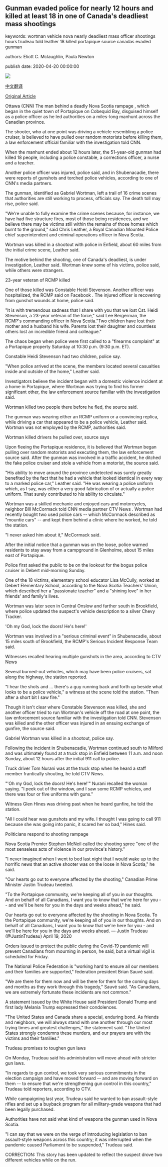 ## Gunman evaded police for nearly 12 hours and killed at least 18 in one of Canada's deadliest mass shootings

keywords: wortman vehicle nova nearly deadliest mass officer shootings hours trudeau told leather 18 killed portapique source canadas evaded gunman

authors: Eliott C. Mclaughlin, Paula Newton

publish date: 2020-04-20 00:00:00

![](https://cdn.cnn.com/cnnnext/dam/assets/200419151900-02-canada-shooter-0419-super-tease.jpg)

[中文翻译](Gunman%20evaded%20police%20for%20nearly%2012%20hours%20and%20killed%20at%20least%2018%20in%20one%20of%20Canada%27s%20deadliest%20mass%20shootings_zh.md)

[Original Article](https://edition.cnn.com/2020/04/20/americas/nova-scotia-shooting-monday/index.html)

Ottawa (CNN) The man behind a deadly Nova Scotia rampage , which began in the quiet town of Portapique on Cobequid Bay, disguised himself as a police officer as he led authorities on a miles-long manhunt across the Canadian province.

The shooter, who at one point was driving a vehicle resembling a police cruiser, is believed to have pulled over random motorists before killing them, a law enforcement official familiar with the investigation told CNN.

When the manhunt ended about 12 hours later, the 51-year-old gunman had killed 18 people, including a police constable, a corrections officer, a nurse and a teacher.

Another police officer was injured, police said, and in Shubenacadie, there were reports of gunshots and torched police vehicles, according to one of CNN's media partners.

The gunman, identified as Gabriel Wortman, left a trail of 16 crime scenes that authorities are still working to process, officials say. The death toll may rise, police said.

"We're unable to fully examine the crime scenes because, for instance, we have had five structure fires, most of those being residences, and we believe there may be victims still within the remains of those homes which burnt to the ground," said Chris Leather, a Royal Canadian Mounted Police chief superintendent and criminal operations officer in Nova Scotia.

Wortman was killed in a shootout with police in Enfield, about 60 miles from the initial crime scene, Leather said.

The motive behind the shooting, one of Canada's deadliest, is under investigation, Leather said. Wortman knew some of his victims, police said, while others were strangers.

23-year veteran of RCMP killed

One of those killed was Constable Heidi Stevenson. Another officer was hospitalized, the RCMP said on Facebook . The injured officer is recovering from gunshot wounds at home, police said.

"It is with tremendous sadness that I share with you that we lost Cst. Heidi Stevenson, a 23-year veteran of the force," said Lee Bergerman, the RCMP's commanding officer in Nova Scotia."Two children have lost their mother and a husband his wife. Parents lost their daughter and countless others lost an incredible friend and colleague."

The chaos began when police were first called to a "firearms complaint" at a Portapique property Saturday at 10:30 p.m. (9:30 p.m. ET).

Constable Heidi Stevenson had two children, police say.

"When police arrived at the scene, the members located several casualties inside and outside of the home," Leather said.

Investigators believe the incident began with a domestic violence incident at a home in Portapique, where Wortman was trying to find his former significant other, the law enforcement source familiar with the investigation said.

Wortman killed two people there before he fled, the source said.

The gunman was wearing either an RCMP uniform or a convincing replica, while driving a car that appeared to be a police vehicle, Leather said. Wortman was not employed by the RCMP, authorities said.

Wortman killed drivers he pulled over, source says

Upon fleeing the Portapique residence, it is believed that Wortman began pulling over random motorists and executing them, the law enforcement source said. After the gunman was involved in a traffic accident, he ditched the fake police cruiser and stole a vehicle from a motorist, the source said.

"His ability to move around the province undetected was surely greatly benefited by the fact that he had a vehicle that looked identical in every way to a marked police car," Leather said. "He was wearing a police uniform which, as I say, was either a very good fabrication of or actually a police uniform. That surely contributed to his ability to circulate."

Wortman was a skilled mechanic and enjoyed cars and motorcycles, neighbor BIll McCormack told CNN media partner CTV News . Wortman had recently bought two used police cars -- which McCormack described as "mountie cars" -- and kept them behind a clinic where he worked, he told the station.

"I never asked him about it," McCormack said.

After the initial notice that a gunman was on the loose, police warned residents to stay away from a campground in Glenholme, about 15 miles east of Portapique.

Police first asked the public to be on the lookout for the bogus police cruiser in Debert mid-morning Sunday.

One of the 18 victims, elementary school educator Lisa McCully, worked at Debert Elementary School, according to the Nova Scotia Teachers' Union, which described her a "passionate teacher" and a "shining love" in her friends' and family's lives.

Wortman was later seen in Central Onslow and farther south in Brookfield, where police updated the suspect's vehicle description to a silver Chevy Tracker.

'Oh my God, lock the doors\! He's here\!'

Wortman was involved in a "serious criminal event" in Shubenacadie, about 15 miles south of Brookfield, the RCMP's Serious Incident Response Team said.

Witnesses recalled hearing multiple gunshots in the area, according to CTV News

Several burned-out vehicles, which may have been police cruisers, sat along the highway, the station reported.

"I hear the shots and ... there's a guy running back and forth up beside what looks to be a police vehicle," a witness at the scene told the station. "Then after a short bit I saw fire."

Though it isn't clear where Constable Stevenson was killed, she and another officer tried to run Wortman's vehicle off the road at one point, the law enforcement source familiar with the investigation told CNN. Stevenson was killed and the other officer was injured in an ensuing exchange of gunfire, the source said.

Gabriel Wortman was killed in a shootout, police say.

Following the incident in Shubenacadie, Wortman continued south to Milford and was ultimately found at a truck stop in Enfield between 11 a.m. and noon Sunday, about 12 hours after the initial 911 call to police.

Truck driver Tom Nurani was at the truck stop when he heard a staff member frantically shouting, he told CTV News.

"'Oh my God, lock the doors\! He's here\!'" Nurani recalled the woman saying. "I peek out of the window, and I saw some RCMP vehicles, and there was four or five uniforms with guns."

Witness Glen Hines was driving past when he heard gunfire, he told the station.

"All I could hear was gunshots and my wife. I thought I was going to call 911 because she was going into panic, it scared her so bad," Hines said.

Politicians respond to shooting rampage

Nova Scotia Premier Stephen McNeil called the shooting spree "one of the most senseless acts of violence in our province's history."

"I never imagined when I went to bed last night that I would wake up to the horrific news that an active shooter was on the loose in Nova Scotia," he said.

"Our hearts go out to everyone affected by the shooting," Canadian Prime Minister Justin Trudeau tweeted.

"To the Portapique community, we're keeping all of you in our thoughts. And on behalf of all Canadians, I want you to know that we're here for you -- and we'll be here for you in the days and weeks ahead," he said.

Our hearts go out to everyone affected by the shooting in Nova Scotia. To the Portapique community, we're keeping all of you in our thoughts. And on behalf of all Canadians, I want you to know that we're here for you - and we'll be here for you in the days and weeks ahead. — Justin Trudeau (@JustinTrudeau) April 19, 2020

Orders issued to protect the public during the Covid-19 pandemic will prevent Canadians from mourning in person, he said, but a virtual vigil is scheduled for Friday.

The National Police Federation is "working hard to ensure all our members and their families are supported," federation president Brian Sauvé said.

"We are there for them now and will be there for them for the coming days and months as they work through this tragedy," Sauvé said. "As Canadians, we are extremely fortunate these incidents are not common."

A statement issued by the White House said President Donald Trump and first lady Melania Trump expressed their condolences.

"The United States and Canada share a special, enduring bond. As friends and neighbors, we will always stand with one another through our most trying times and greatest challenges," the statement said. "The United States strongly condemns these murders, and our prayers are with the victims and their families."

Trudeau promises to toughen gun laws

On Monday, Trudeau said his administration will move ahead with stricter gun laws.

"In regards to gun control, we took very serious commitments in the election campaign and have moved forward -- and are moving forward on them -- to ensure that we're strengthening gun control in this country," Trudeau told reporters, according to CTV.

While campaigning last year, Trudeau said he wanted to ban assault-style rifles and set up a buyback program for all military-grade weapons that had been legally purchased.

Authorities have not said what kind of weapons the gunman used in Nova Scotia.

"I can say that we were on the verge of introducing legislation to ban assault-style weapons across this country; it was interrupted when the pandemic caused Parliament to be suspended," Trudeau said.

CORRECTION: This story has been updated to reflect the suspect drove two different vehicles while on the run.